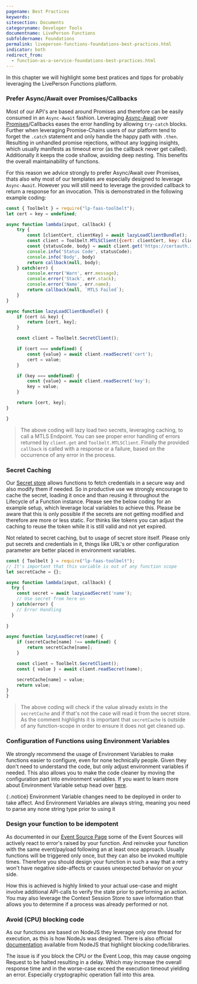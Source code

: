 ```yaml
---
pagename: Best Practices
keywords:
sitesection: Documents
categoryname: Developer Tools
documentname: LivePerson Functions
subfoldername: Foundations
permalink: liveperson-functions-foundations-best-practices.html
indicator: both
redirect_from:
  - function-as-a-service-foundations-best-practices.html
---
```


In this chapter we will highlight some best pratices and tipps for probably leveraging the LivePerson Functions platform.

### Prefer Async/Await over Promises/Callbacks

Most of our API's are based around Promises and therefore can be easily consumed in an `Async-Await` fashion. Leveraging [Async-Await](https://developer.mozilla.org/en-US/docs/Web/JavaScript/Reference/Operators/await) over [Promises](https://developer.mozilla.org/en-US/docs/Web/JavaScript/Guide/Using_promises)/Callbacks eases the error handling by allowing `try-catch` blocks. Further when leveraging Promise-Chains users of our platform tend to forget the `.catch` statement and only handle the happy path with `.then`. Resulting in unhandled promise rejections, without any logging insights, which usually manifests as timeout error (as the callback never get called). Additionally it keeps the code shallow, avoiding deep nesting. This benefits the overall maintainability of functions.

For this reason we advice strongly to prefer Async/Await over Promises, thats also why most of our templates are especially designed to leverage `Async-Await`. However you will still need to leverage the provided callback to return a response for an invocation. This is demonstrated in the following example coding:

```javascript
const { Toolbelt } = require("lp-faas-toolbelt");
let cert = key = undefined;

async function lambda(input, callback) {
    try {
        const [clientCert, clientKey] = await lazyLoadClientBundle();
        const client = Toolbelt.MTLSClient({cert: clientCert, key: clientKey});
        const {statusCode, body} = await client.get('https://certauth.idrix.fr/json');
        console.info('Status Code', statusCode);
        console.info('Body', body)
        return callback(null, body);
    } catch(err) {
        console.error('Warn', err.message);
        console.error('Stack', err.stack);
        console.error('Name', err.name);
        return callback(null, `MTLS Failed`);
    }
}

async function lazyLoadClientBundle() {
    if (cert && key) {
        return [cert, key];
    }

    const client = Toolbelt.SecretClient();

    if (cert === undefined) {
        const {value} = await client.readSecret('cert');
        cert = value;
    }

    if (key === undefined) {
        const {value} = await client.readSecret('key');
        key = value;
    }

    return [cert, key];
}

}
```

> The above coding will lazy load two secrets, leveraging caching, to call a MTLS Endpoint. You can see proper error handling of errors returned by `client.get` and `Toolbelt.MTLSClient`. Finally the provided `callback` is called with a response or a failure, based on the occurrence of any error in the process.

### Secret Caching

Our [Secret store](liveperson-functions-foundations-features.html#secret-store) allows functions to fetch credentials in a secure way and also modify them if needed. So in productive use we strongly encourage to cache the secret, loading it once and than reusing it throughout the Lifecycle of a Function instance. Please see the below coding for an example setup, which leverage local variables to achieve this. Please be aware that this is only possible if the secrets are not getting modified and therefore are more or less static. For thinks like tokens you can adjust the caching to reuse the token while it is still valid and not yet expired.

Not related to secret caching, but to usage of secret store itself. Please only put secrets and credentials in it, things like URL's or other configuration parameter are better placed in environment variables.

```javascript
const { Toolbelt } = require("lp-faas-toolbelt");
// It's important that this variable is out of any function scope
let secretCache = {};

async function lambda(input, callback) {
  try {
    const secret = await lazyLoadSecret('name');
    // Use secret from here on
  } catch(error) {
    // Error Handling
  }
  
}

async function lazyLoadSecret(name) {
    if (secretCache[name] !== undefined) {
        return secretCache[name];
    }

    const client = Toolbelt.SecretClient();
    const { value } = await client.readSecret(name);

    secretCache[name] = value;
    return value;
}
}
```

> The above coding will check if the value already exists in the `secretCache` and if that's not the case will read it from the secret store. As the comment highlights it is important that `secretCache` is outside of any function-scope in order to ensure it does not get cleaned up.

### Configuration of Functions using Environment Variables

We strongly recommend the usage of Environment Variables to make functions easier to configure, even for none technically people. Given they don't need to understand the code, but only adjust environment variables if needed. This also allows you to make the code cleaner by moving the configuration part into environment variables. If you want to learn more about Environment Variable setup head over [here](liveperson-functions-getting-started-configure.html#environment-variables).

{:.notice}
Environment Variable changes need to be deployed in order to take affect. And Environment Variables are always string, meaning you need to parse any none string type prior to using it

### Design your function to be idempotent

As documented in our [Event Source Page](liveperson-functions-event-sources-overview.html) some of the Event Sources will actively react to error's raised by your function. And reinvoke your function with the same event/payload following an at least once approach. Usually functions will be triggered only once, but they can also be invoked multiple times. Therefore you should design your function in such a way that a retry won't have negative side-affects or causes unexpected behavior on your side.

How this is achieved is highly linked to your actual use-case and might involve additional API-calls to verify the state prior to performing an action. You may also leverage the Context Session Store to save information that allows you to determine if a process was already performed or not.

### Avoid (CPU) blocking code

As our functions are based on NodeJS they leverage only one thread for execution, as this is how NodeJs was designed. There is also official [documentation](https://nodejs.org/en/docs/guides/dont-block-the-event-loop/) available from NodeJS that highlight blocking code/libraries.

The issue is if you block the CPU or the Event Loop, this may cause ongoing Request to be halted resulting in a delay. Which may increase the overall response time and in the worse-case exceed the execution timeout yielding an error. Especially cryptographic operation fall into this area.
